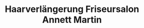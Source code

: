 ---
title: "Haarverlängerung Friseursalon Annett Martin"
url: /koenigshain-wiederau/haarverlaengerung-friseursalon-annett-martin/
shop: Friseur
---